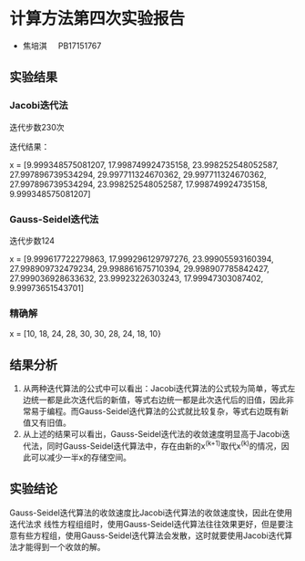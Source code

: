 # 计算方法第四次实验报告

+ 焦培淇 &nbsp; &nbsp; PB17151767

## 实验结果

### Jacobi迭代法

迭代步数230次

迭代结果：

x = [9.999348575081207, 17.998749924735158, 23.998252548052587, 27.997896739534294, 29.997711324670362, 29.997711324670362, 27.997896739534294, 23.998252548052587, 17.998749924735158, 9.999348575081207]

### Gauss-Seidel迭代法

迭代步数124

x = [9.999617722279863, 17.999296129797276, 23.99905593160394, 27.998909732479234, 29.998861675710394, 29.998907785842427, 27.999036928633632, 23.99923226303243, 17.99947303087402, 9.99973651543701]

### 精确解

x = [10, 18, 24, 28, 30, 30, 28, 24, 18, 10}

## 结果分析

1. 从两种迭代算法的公式中可以看出：Jacobi迭代算法的公式较为简单，等式左边统一都是此次迭代后的新值，等式右边统一都是此次迭代后的旧值，因此非常易于编程。而Gauss-Seidel迭代算法的公式就比较复杂，等式右边既有新值又有旧值。
2. 从上述的结果可以看出，Gauss-Seidel迭代法的收敛速度明显高于Jacobi迭代法，同时Gauss-Seidel迭代算法中，存在由新的x<sup>(k+1)</sup>取代x<sup>(k)</sup>的情况，因此可以减少一半x的存储空间。

## 实验结论

Gauss-Seidel迭代算法的收敛速度比Jacobi迭代算法的收敛速度快，因此在使用迭代法求
线性方程组组时，使用Gauss-Seidel迭代算法往往效果更好，但是要注意有些方程组，使用Gauss-Seidel迭代算法会发散，这时就要使用Jacobi迭代算法才能得到一个收敛的解。
